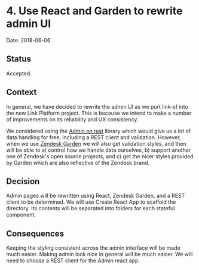 # 4. Use React and Garden to rewrite admin UI

Date: 2018-06-06

## Status

Accepted

## Context

In general, we have decided to rewrite the admin UI as we port link-sf into the new Link Platform project. This is because we intend to make a number of improvements on its reliability and UX consistency. 

We considered using the [Admin on rest](https://github.com/marmelab/admin-on-rest) library which would give us a lot of data handling for free, including a REST client and validation. However, when we use [Zendesk Garden](https://garden.zendesk.com/) we will also get validation styles, and then will be able to a) control how we handle data ourselves, b) support another one of Zendesk's open source projects, and c) get the nicer styles provided by Garden which are also reflective of the Zendesk brand.

## Decision

Admin pages will be rewritten using React, Zendesk Garden, and a REST client to be determined. We will use Create React App to scaffold the directory. Its contents will be separated into folders for each stateful component.


## Consequences

Keeping the styling consistent across the admin interface will be made much easier. Making admin look nice in general will be much easier. We will need to choose a REST client for the Admin react app.
